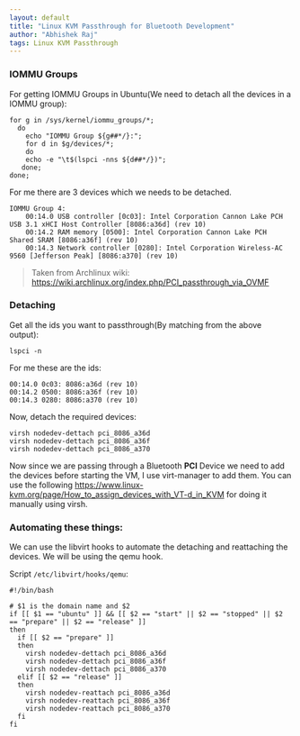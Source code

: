 ```yaml
---
layout: default
title: "Linux KVM Passthrough for Bluetooth Development"
author: "Abhishek Raj"
tags: Linux KVM Passthrough
---
```


### IOMMU Groups
For getting IOMMU Groups in Ubuntu(We need to detach all the devices in a IOMMU group):
```shell
for g in /sys/kernel/iommu_groups/*;
  do 
    echo "IOMMU Group ${g##*/}:";
    for d in $g/devices/*;
    do
    echo -e "\t$(lspci -nns ${d##*/})";
   done;
done;
```

For me there are 3 devices which we needs to be detached.
```
IOMMU Group 4:
	00:14.0 USB controller [0c03]: Intel Corporation Cannon Lake PCH USB 3.1 xHCI Host Controller [8086:a36d] (rev 10)
	00:14.2 RAM memory [0500]: Intel Corporation Cannon Lake PCH Shared SRAM [8086:a36f] (rev 10)
	00:14.3 Network controller [0280]: Intel Corporation Wireless-AC 9560 [Jefferson Peak] [8086:a370] (rev 10)
```

> Taken from Archlinux wiki: https://wiki.archlinux.org/index.php/PCI_passthrough_via_OVMF

### Detaching
Get all the ids you want to passthrough(By matching from the above output):
```shell
lspci -n
```
For me these are the ids:
```
00:14.0 0c03: 8086:a36d (rev 10)
00:14.2 0500: 8086:a36f (rev 10)
00:14.3 0280: 8086:a370 (rev 10)
```

Now, detach the required devices:
```shell
virsh nodedev-dettach pci_8086_a36d
virsh nodedev-dettach pci_8086_a36f
virsh nodedev-dettach pci_8086_a370
```

Now since we are passing through a Bluetooth **PCI** Device we need to add the devices before starting the VM, I use virt-manager to add them. You can use the following https://www.linux-kvm.org/page/How_to_assign_devices_with_VT-d_in_KVM for doing it manually using virsh.

### Automating these things:
We can use the libvirt hooks to automate the detaching and reattaching the devices. We will be using the qemu hook.

Script `/etc/libvirt/hooks/qemu`:

```shell
#!/bin/bash

# $1 is the domain name and $2 
if [[ $1 == "ubuntu" ]] && [[ $2 == "start" || $2 == "stopped" || $2 == "prepare" || $2 == "release" ]]
then
  if [[ $2 == "prepare" ]]
  then
    virsh nodedev-dettach pci_8086_a36d
    virsh nodedev-dettach pci_8086_a36f
    virsh nodedev-dettach pci_8086_a370
  elif [[ $2 == "release" ]]
  then
    virsh nodedev-reattach pci_8086_a36d
    virsh nodedev-reattach pci_8086_a36f
    virsh nodedev-reattach pci_8086_a370
  fi
fi
```
